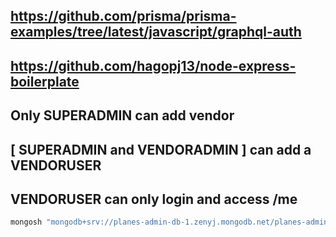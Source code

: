 ## https://github.com/prisma/prisma-examples/tree/latest/javascript/graphql-auth

## https://github.com/hagopj13/node-express-boilerplate

## Only SUPERADMIN can add vendor

## [ SUPERADMIN and VENDORADMIN ] can add a VENDORUSER

## VENDORUSER can only login and access /me

```bash
mongosh "mongodb+srv://planes-admin-db-1.zenyj.mongodb.net/planes-admin-db-1" --username planesadmin
```
